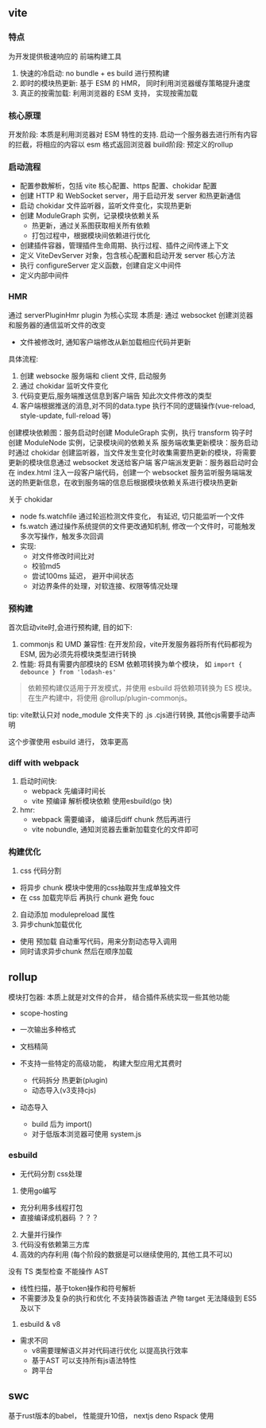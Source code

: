 


## vite


### 特点

为开发提供极速响应的 前端构建工具

1. 快速的冷启动: no bundle + es build 进行预构建
2. 即时的模块热更新: 基于 ESM 的 HMR， 同时利用浏览器缓存策略提升速度
3. 真正的按需加载: 利用浏览器的 ESM 支持， 实现按需加载




### 核心原理


开发阶段: 本质是利用浏览器对 ESM 特性的支持. 启动一个服务器去进行所有内容的拦截，将相应的内容以 esm 格式返回浏览器
build阶段: 预定义的rollup

### 启动流程

- 配置参数解析，包括 vite 核心配置、https 配置、chokidar 配置
- 创建 HTTP 和 WebSocket server，用于启动开发 server 和热更新通信
- 启动 chokidar 文件监听器，监听文件变化，实现热更新
- 创建 ModuleGraph 实例，记录模块依赖关系
  - 热更新，通过关系图获取相关所有依赖
  - 打包过程中，根据模块间依赖进行优化
- 创建插件容器，管理插件生命周期、执行过程、插件之间传递上下文
- 定义 ViteDevServer 对象，包含核心配置和启动开发 server 核心方法
- 执行 configureServer 定义函数，创建自定义中间件
- 定义内部中间件


### HMR
通过 serverPluginHmr plugin 为核心实现 
本质是: 通过 websocket 创建浏览器和服务器的通信监听文件的改变  
- 文件被修改时, 通知客户端修改从新加载相应代码并更新

具体流程:
1. 创建 websocke  服务端和 client 文件, 启动服务
2. 通过 chokidar 监听文件变化
3. 代码变更后,服务端推送信息到客户端告 知此次文件修改的类型
4. 客户端根据推送的消息,对不同的data.type 执行不同的逻辑操作(vue-reload, style-update, full-reload 等)


创建模块依赖图：服务启动时创建 ModuleGraph 实例，执行 transform 钩子时创建 ModuleNode 实例，记录模块间的依赖关系
服务端收集更新模块：服务启动时通过 chokidar 创建监听器，当文件发生变化时收集需要热更新的模块，将需要更新的模块信息通过 websocket 发送给客户端
客户端派发更新：服务器启动时会在 index.html 注入一段客户端代码，创建一个 websocket 服务监听服务端端发送的热更新信息，在收到服务端的信息后根据模块依赖关系进行模块热更新


关于 chokidar
- node fs.watchfile 通过轮巡检测文件变化， 有延迟, 切只能监听一个文件
- fs.watch 通过操作系统提供的文件更改通知机制, 修改一个文件时，可能触发多次写操作，触发多次回调
- 实现:
    - 对文件修改时间比对
    - 校验md5
    - 尝试100ms 延迟， 避开中间状态
    - 对边界条件的处理，对软连接、权限等情况处理



### 预构建

首次启动vite时,会进行预构建, 目的如下:
1. commonjs 和 UMD 兼容性: 在开发阶段，vite开发服务器将所有代码都视为ESM, 因为必须先将模块类型进行转换
2. 性能: 将具有需要内部模块的 ESM 依赖项转换为单个模块， 如 `import { debounce } from 'lodash-es'`

> 依赖预构建仅适用于开发模式，并使用 esbuild 将依赖项转换为 ES 模块。在生产构建中，将使用 @rollup/plugin-commonjs。

tip: vite默认只对 node_module 文件夹下的 .js .cjs进行转换, 其他cjs需要手动声明

这个步骤使用 esbuild 进行， 效率更高 




### diff with webpack
1. 启动时间快: 
    - webpack 先编译时间长
    - vite 预编译 解析模块依赖 使用esbuild(go 快)
2. hmr:
    - webpack 需要编译， 编译后diff chunk 然后再进行
    - vite nobundle, 通知浏览器去重新加载变化的文件即可

### 构建优化

1. css 代码分割
  - 将异步 chunk 模块中使用的css抽取并生成单独文件
  - 在 css 加载完毕后 再执行 chunk 避免 fouc
2. 自动添加 modulepreload 属性 
3. 异步chunk加载优化
  - 使用 预加载 自动重写代码，用来分割动态导入调用
  - 同时请求异步chunk 然后在顺序加载 




## rollup 

模块打包器: 本质上就是对文件的合并， 结合插件系统实现一些其他功能

  - scope-hosting
  - 一次输出多种格式
  - 文档精简
  - 不支持一些特定的高级功能， 构建大型应用尤其费时
    - 代码拆分 热更新(plugin)
    - 动态导入(v3支持cjs)

- 动态导入 
  - build 后为 import()
  - 对于低版本浏览器可使用 system.js
### esbuild

- 无代码分割 css处理

1. 使用go编写
  - 充分利用多线程打包
  - 直接编译成机器码  ？？？
2. 大量并行操作
3. 代码没有依赖第三方库
4. 高效的内存利用 (每个阶段的数据是可以继续使用的, 其他工具不可以)


没有 TS 类型检查
不能操作 AST
  - 线性扫描，基于token操作和符号解析
  - 不需要涉及复杂的执行和优化
不支持装饰器语法
产物 target 无法降级到 ES5 及以下

1. esbuild & v8
  - 需求不同
    - v8需要理解语义并对代码进行优化 以提高执行效率
    - 基于AST 可以支持所有js语法特性 
    - 跨平台

## swc

基于rust版本的babel， 性能提升10倍， nextjs deno Rspack 使用 

